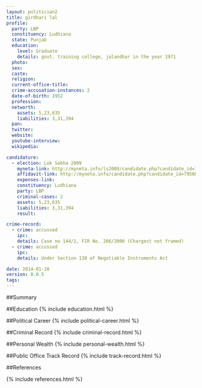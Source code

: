 ```yaml
---
layout: politician2
title: girdhari lal
profile: 
  party: LBP
  constituency: Ludhiana
  state: Punjab
  education: 
    level: Graduate
    details: govt. training college, jalandhar in the year 1971
  photo: 
  sex: 
  caste: 
  religion: 
  current-office-title: 
  crime-accusation-instances: 2
  date-of-birth: 1952
  profession: 
  networth: 
    assets: 5,23,635
    liabilities: 3,31,394
  pan: 
  twitter: 
  website: 
  youtube-interview: 
  wikipedia: 

candidature: 
  - election: Lok Sabha 2009
    myneta-link: http://myneta.info/ls2009/candidate.php?candidate_id=7950
    affidavit-link: http://myneta.info/candidate.php?candidate_id=7950&scan=original
    expenses-link: 
    constituency: Ludhiana 
    party: LBP
    criminal-cases: 2
    assets: 5,23,635
    liabilities: 3,31,394
    result:  

crime-record: 
  - crime: accussed
    ipc: 
    details: Case no 144/1, FIR No. 266/2000 (Chargest not framed) 
  - crime: accussed
    ipc: 
    details: Under Section 138 of Negotiable Instruments Act 

date: 2014-01-28
version: 0.0.5
tags: 
---
```

##Summary


##Education
{% include education.html %}


##Political Career
{% include political-career.html %}


##Criminal Record
{% include criminal-record.html %}


##Personal Wealth
{% include personal-wealth.html %}


##Public Office Track Record
{% include track-record.html %}


##References


{% include references.html %}